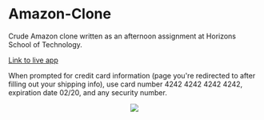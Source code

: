 # Amazon-Clone

Crude Amazon clone written as an afternoon assignment at Horizons School of Technology.

[Link to live app](http://protected-garden-89358.herokuapp.com/) 

When prompted for credit card information (page you're redirected to after filling out your shipping info), use card number
4242 4242 4242 4242, expiration date 02/20, and any security number.

<div style="text-align:center" align="center">
	<img src="https://github.com/llopinator/Amazon-clone/blob/master/Homazon%20screenshot.png" 
		display="block"/>
</div>
